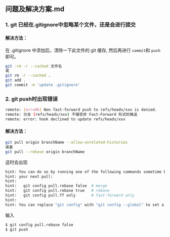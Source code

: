 ## 问题及解决方案.md

### 1. git 已经在.gitignore中忽略某个文件，还是会进行提交

#### 解决方法：

在 .gitignore 中添加后，清除一下此文件的 git 缓存, 然后再进行 `commit`和 `push`即可。

```sh
git -rm -r --cached 文件名 
或 
git rm -r --cached .
git add .
git commit -m 'update .gitignore'
```

### 2. git push时出现错误

```sh
remote: [err=06] Non fast-forward push to refs/heads/xxx is denied. 
remote: 分支 (refs/heads/xxx) 不接受非 Fast-Forward 形式的推送
remote: error: hook declined to update refs/heads/xxx
```

#### 解决方法：

```sh
git pull origin branchName --allow-unrelated-histories
或者
git pull --rebase origin branchName
```

这时会出现

```sh
hint: You can do so by running one of the following commands sometime before
hint: your next pull:
hint: 
hint:   git config pull.rebase false  # merge
hint:   git config pull.rebase true   # rebase
hint:   git config pull.ff only       # fast-forward only
hint: 
hint: You can replace "git config" with "git config --global" to set a default
```

输入

```sh
$ git config pull.rebase false
$ git push
```

